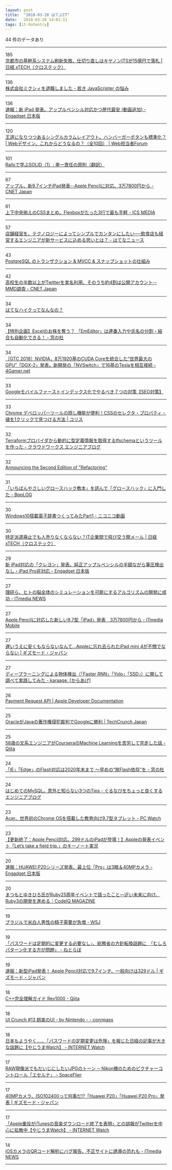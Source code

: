 ```yaml
---
layout: post
title:  "2018-03-28 はてぶIT"
date:   2018-03-28 14:01:11
tags: [it-hotentry]
---
```

44 件のデータあり

<hr><div class="row">
<div class="col-1"><span class="badge badge-pill badge-success h2">185</span></div>
<div class="col-11"><a href='http://tech.nikkeibp.co.jp/atcl/nxt/news/18/00618/' target='_blank'>京都市の基幹系システム刷新失敗、仕切り直しはキヤノンITSが15億円で落札 | 日経 xTECH（クロステック）</a></div>
</div>
<hr>
<div class="row">
<div class="col-1"><span class="badge badge-pill badge-success h2">136</span></div>
<div class="col-11"><a href='http://orgachem.hatenablog.com/entry/2018/03/27/214537' target='_blank'>株式会社ミクシィを退職しました - 若き JavaScripter の悩み</a></div>
</div>
<hr>
<div class="row">
<div class="col-1"><span class="badge badge-pill badge-success h2">136</span></div>
<div class="col-11"><a href='https://japanese.engadget.com/2018/03/27/ipad-apple-pencil/' target='_blank'>速報：新 iPad 発表。アップルペンシル対応かつ歴代最安 (動画追加) - Engadget 日本版</a></div>
</div>
<hr>
<div class="row">
<div class="col-1"><span class="badge badge-pill badge-success h2">120</span></div>
<div class="col-11"><a href='https://webtan.impress.co.jp/e/2018/03/28/28481' target='_blank'>王道になりつつあるシングルカラムレイアウト。ハンバーガーボタンも標準化？ | Webデザイン、これからどうなるの？（全10回） | Web担当者Forum</a></div>
</div>
<hr>
<div class="row">
<div class="col-1"><span class="badge badge-pill badge-success h2">101</span></div>
<div class="col-11"><a href='https://techracho.bpsinc.jp/hachi8833/2018_03_27/54130' target='_blank'>Railsで学ぶSOLID（1）: 単一責任の原則（翻訳）</a></div>
</div>
<hr>
<div class="row">
<div class="col-1"><span class="badge badge-pill badge-success h2">67</span></div>
<div class="col-11"><a href='https://japan.cnet.com/article/35116778/' target='_blank'>アップル、新9.7インチiPad発表--Apple Pencilに対応、3万7800円から - CNET Japan</a></div>
</div>
<hr>
<div class="row">
<div class="col-1"><span class="badge badge-pill badge-success h2">61</span></div>
<div class="col-11"><a href='https://ics.media/entry/17522' target='_blank'>上下中央揃えのCSSまとめ。Flexboxがたった3行で最も手軽 - ICS MEDIA</a></div>
</div>
<hr>
<div class="row">
<div class="col-1"><span class="badge badge-pill badge-success h2">57</span></div>
<div class="col-11"><a href='http://hatenanews.com/articles/2018/03/27/110000' target='_blank'>店舗経営を、テクノロジーによってシンプルでカンタンにしたい──飲食店も経営するエンジニアが新サービスに込める思いとは？ - はてなニュース</a></div>
</div>
<hr>
<div class="row">
<div class="col-1"><span class="badge badge-pill badge-success h2">43</span></div>
<div class="col-11"><a href='http://www.nminoru.jp/~nminoru/postgresql/pg-transaction-mvcc-snapshot.html' target='_blank'>PostgreSQL のトランザクション & MVCC & スナップショットの仕組み</a></div>
</div>
<hr>
<div class="row">
<div class="col-1"><span class="badge badge-pill badge-success h2">42</span></div>
<div class="col-11"><a href='https://japan.cnet.com/article/35116762/' target='_blank'>高校生の半数以上がTwitterを実名利用、そのうち約4割は公開アカウント--MMD調査 - CNET Japan</a></div>
</div>
<hr>
<div class="row">
<div class="col-1"><span class="badge badge-pill badge-success h2">34</span></div>
<div class="col-11"><a href='https://anond.hatelabo.jp/20180327210729' target='_blank'>はてなハイクってなんなの？</a></div>
</div>
<hr>
<div class="row">
<div class="col-1"><span class="badge badge-pill badge-success h2">34</span></div>
<div class="col-11"><a href='https://forest.watch.impress.co.jp/docs/special/1112989.html' target='_blank'>【特別企画】Excelのお株を奪う？ 「EmEditor」は連番入力や氏名の分割・結合も自動化できる！ - 窓の杜</a></div>
</div>
<hr>
<div class="row">
<div class="col-1"><span class="badge badge-pill badge-success h2">34</span></div>
<div class="col-11"><a href='http://www.4gamer.net/games/121/G012181/20180328001/' target='_blank'>［GTC 2018］NVIDIA，8万1920基のCUDA Coreを統合した“世界最大のGPU”「DGX-2」発表。新開発の「NVSwitch」で16基のTeslaを相互接続 - 4Gamer.net</a></div>
</div>
<hr>
<div class="row">
<div class="col-1"><span class="badge badge-pill badge-success h2">33</span></div>
<div class="col-11"><a href='http://kanemotilevel.com/mobile-first-index.html' target='_blank'>Googleモバイルファーストインデックス化でやるべき７つの対策【SEO対策】</a></div>
</div>
<hr>
<div class="row">
<div class="col-1"><span class="badge badge-pill badge-success h2">33</span></div>
<div class="col-11"><a href='https://coliss.com/articles/build-websites/operation/css/detect-css-property-in-css-files.html' target='_blank'>Chrome デベロッパーツールの隠し機能が便利！CSSのセレクタ・プロパティ・値を1クリックで見つける方法 | コリス</a></div>
</div>
<hr>
<div class="row">
<div class="col-1"><span class="badge badge-pill badge-success h2">32</span></div>
<div class="col-11"><a href='http://engineer.crowdworks.jp/entry/2018/03/27/173704' target='_blank'>Terraformプロバイダから動的に型定義情報を取得するtfschemaというツールを作った - クラウドワークス エンジニアブログ</a></div>
</div>
<hr>
<div class="row">
<div class="col-1"><span class="badge badge-pill badge-success h2">32</span></div>
<div class="col-11"><a href='https://martinfowler.com/articles/201803-refactoring-2nd-ed.html' target='_blank'>Announcing the Second Edition of "Refactoring"</a></div>
</div>
<hr>
<div class="row">
<div class="col-1"><span class="badge badge-pill badge-success h2">31</span></div>
<div class="col-11"><a href='http://tkybpp.hatenablog.com/entry/2018/03/27/200000' target='_blank'>「いちばんやさしいグロースハック教本」を読んで「グロースハック」に入門した - BppLOG</a></div>
</div>
<hr>
<div class="row">
<div class="col-1"><span class="badge badge-pill badge-success h2">30</span></div>
<div class="col-11"><a href='http://www.nicovideo.jp/watch/sm32896358' target='_blank'>Windows10搭載電子辞書つくってみたPart1 - ニコニコ動画</a></div>
</div>
<hr>
<div class="row">
<div class="col-1"><span class="badge badge-pill badge-success h2">30</span></div>
<div class="col-11"><a href='http://tech.nikkeibp.co.jp/atcl/nxt/column/18/00138/032600034/' target='_blank'>特定派遣廃止でも人売りなくならない？IT企業間で飛び交う闇メール | 日経 xTECH（クロステック）</a></div>
</div>
<hr>
<div class="row">
<div class="col-1"><span class="badge badge-pill badge-success h2">29</span></div>
<div class="col-11"><a href='https://japanese.engadget.com/2018/03/27/ipad-ipad-pro/' target='_blank'>新 iPad対応の「クレヨン」発表。純正アップルペンシルの半額ながら筆圧検出なし・iPad Pro非対応 - Engadget 日本版</a></div>
</div>
<hr>
<div class="row">
<div class="col-1"><span class="badge badge-pill badge-success h2">27</span></div>
<div class="col-11"><a href='http://www.itmedia.co.jp/news/articles/1803/27/news075.html' target='_blank'>理研ら、ヒトの脳全体のシミュレーションを可能にするアルゴリズムの開発に成功 - ITmedia NEWS</a></div>
</div>
<hr>
<div class="row">
<div class="col-1"><span class="badge badge-pill badge-success h2">27</span></div>
<div class="col-11"><a href='http://www.itmedia.co.jp/mobile/articles/1803/28/news052.html' target='_blank'>Apple Pencilに対応した新しい9.7型「iPad」発表　3万7800円から - ITmedia Mobile</a></div>
</div>
<hr>
<div class="row">
<div class="col-1"><span class="badge badge-pill badge-success h2">27</span></div>
<div class="col-11"><a href='https://www.gizmodo.jp/2018/03/remember-apple-ipad-mini.html' target='_blank'>遅いうえに安くもならないなんて…Appleに忘れ去られたiPad mini 4が不憫でならない | ギズモード・ジャパン</a></div>
</div>
<hr>
<div class="row">
<div class="col-1"><span class="badge badge-pill badge-success h2">27</span></div>
<div class="col-11"><a href='http://karaage.hatenadiary.jp/entry/2018/03/28/073000' target='_blank'>ディープラーニングによる物体検出（「Faster RNN」「Yolo」「SSD」）に関して調べて実践してみた - karaage. [からあげ]</a></div>
</div>
<hr>
<div class="row">
<div class="col-1"><span class="badge badge-pill badge-success h2">26</span></div>
<div class="col-11"><a href='https://developer.apple.com/documentation/applepayjs/payment_request_api' target='_blank'>Payment Request API | Apple Developer Documentation</a></div>
</div>
<hr>
<div class="row">
<div class="col-1"><span class="badge badge-pill badge-success h2">25</span></div>
<div class="col-11"><a href='https://jp.techcrunch.com/2018/03/28/2018-03-27-oracle-wins-appeal-against-google-in-copyright-case/' target='_blank'>OracleがJavaの著作権侵犯裁判でGoogleに勝利 | TechCrunch Japan</a></div>
</div>
<hr>
<div class="row">
<div class="col-1"><span class="badge badge-pill badge-success h2">25</span></div>
<div class="col-11"><a href='https://qiita.com/narista/items/1c0013b5442644e6fe63' target='_blank'>58歳の文系エンジニアがCourseraのMachine Learningを苦労して完走した話 - Qiita</a></div>
</div>
<hr>
<div class="row">
<div class="col-1"><span class="badge badge-pill badge-success h2">24</span></div>
<div class="col-11"><a href='https://forest.watch.impress.co.jp/docs/news/1113739.html' target='_blank'>「IE」「Edge」のFlash対応は2020年末まで ～早めの“脱Flash依存”を - 窓の杜</a></div>
</div>
<hr>
<div class="row">
<div class="col-1"><span class="badge badge-pill badge-success h2">24</span></div>
<div class="col-11"><a href='http://developers.gnavi.co.jp/entry/mysql-tips' target='_blank'>はじめてのMySQL。意外と知らない3つのTips - ぐるなびをちょっと良くするエンジニアブログ</a></div>
</div>
<hr>
<div class="row">
<div class="col-1"><span class="badge badge-pill badge-success h2">23</span></div>
<div class="col-11"><a href='https://pc.watch.impress.co.jp/docs/news/1113686.html' target='_blank'>Acer、世界初のChrome OSを搭載した教育向け9.7型タブレット - PC Watch</a></div>
</div>
<hr>
<div class="row">
<div class="col-1"><span class="badge badge-pill badge-success h2">23</span></div>
<div class="col-11"><a href='https://www.gizmodo.jp/2018/03/live-blog-march-2018-apple-event.html' target='_blank'>【更新終了：Apple Pencil対応、299ドルのiPadが登場！】Appleの発表イベント「Let’s take a field trip.」のキーノート実況</a></div>
</div>
<hr>
<div class="row">
<div class="col-1"><span class="badge badge-pill badge-success h2">20</span></div>
<div class="col-11"><a href='https://japanese.engadget.com/2018/03/27/huawei-p20-pro-3-40mp/' target='_blank'>速報：HUAWEI P20シリーズ発表、最上位「Pro」は3眼＆40MPカメラ - Engadget 日本版</a></div>
</div>
<hr>
<div class="row">
<div class="col-1"><span class="badge badge-pill badge-success h2">20</span></div>
<div class="col-11"><a href='https://codeiq.jp/magazine/2018/03/58209/' target='_blank'>まつもとゆきひろ氏がRuby25周年イベントで語ったこと―近い未来に向け、Ruby3の開発を進める｜CodeIQ MAGAZINE</a></div>
</div>
<hr>
<div class="row">
<div class="col-1"><span class="badge badge-pill badge-success h2">19</span></div>
<div class="col-11"><a href='http://jp.wsj.com/articles/SB12386457582361034431504584121100470443262' target='_blank'>ブラジルで米白人男性の精子需要が急増 - WSJ</a></div>
</div>
<hr>
<div class="row">
<div class="col-1"><span class="badge badge-pill badge-success h2">19</span></div>
<div class="col-11"><a href='http://nlab.itmedia.co.jp/nl/articles/1803/27/news130.html' target='_blank'>「パスワードは定期的に変更する必要なし」、総務省の方針転換話題に　「むしろパターン化する方が問題」 - ねとらぼ</a></div>
</div>
<hr>
<div class="row">
<div class="col-1"><span class="badge badge-pill badge-success h2">19</span></div>
<div class="col-11"><a href='https://www.gizmodo.jp/2018/03/164025.html' target='_blank'>速報：新型iPad発表！ Apple Pencil対応で9.7インチ、一般向けは329ドル | ギズモード・ジャパン</a></div>
</div>
<hr>
<div class="row">
<div class="col-1"><span class="badge badge-pill badge-success h2">18</span></div>
<div class="col-11"><a href='https://qiita.com/_EnumHack/items/b5672ac9be86584a6629' target='_blank'>C++完全理解ガイド Rev1000 - Qiita</a></div>
</div>
<hr>
<div class="row">
<div class="col-1"><span class="badge badge-pill badge-success h2">18</span></div>
<div class="col-11"><a href='https://ui-crunch.connpass.com/event/82969/' target='_blank'>UI Crunch #13 娯楽のUI - by Nintendo - - connpass</a></div>
</div>
<hr>
<div class="row">
<div class="col-1"><span class="badge badge-pill badge-success h2">18</span></div>
<div class="col-11"><a href='https://internet.watch.impress.co.jp/docs/yajiuma/1113835.html' target='_blank'>日本もようやく……「パスワードの定期変更は危険」を報じた日経の記事が大きな話題に【やじうまWatch】 - INTERNET Watch</a></div>
</div>
<hr>
<div class="row">
<div class="col-1"><span class="badge badge-pill badge-success h2">17</span></div>
<div class="col-11"><a href='http://www.spaceflier.com/entry/20180327_eterna-like-custom-picture-control' target='_blank'>RAW現像派でもだいじにしたいJPGのトーン ─ Nikon機のためのピクチャーコントロール「エセルナ」 - SpaceFlier</a></div>
</div>
<hr>
<div class="row">
<div class="col-1"><span class="badge badge-pill badge-success h2">17</span></div>
<div class="col-11"><a href='https://www.gizmodo.jp/2018/03/huawei_p20_p20p.html' target='_blank'>40MPカメラ、ISO102400って何事だ!?「Huawei P20」「Huawei P20 Pro」発表 | ギズモード・ジャパン</a></div>
</div>
<hr>
<div class="row">
<div class="col-1"><span class="badge badge-pill badge-success h2">17</span></div>
<div class="col-11"><a href='https://internet.watch.impress.co.jp/docs/yajiuma/1113836.html' target='_blank'>「Apple重役がiTunesの音楽ダウンロード終了を表明」との誤報がTwitterを中心に拡散中【やじうまWatch】 - INTERNET Watch</a></div>
</div>
<hr>
<div class="row">
<div class="col-1"><span class="badge badge-pill badge-success h2">14</span></div>
<div class="col-11"><a href='http://www.itmedia.co.jp/news/articles/1803/27/news061.html' target='_blank'>iOSカメラのQRコード解析にバグ報告、不正サイトに誘導の恐れも - ITmedia NEWS</a></div>
</div>
<hr>
